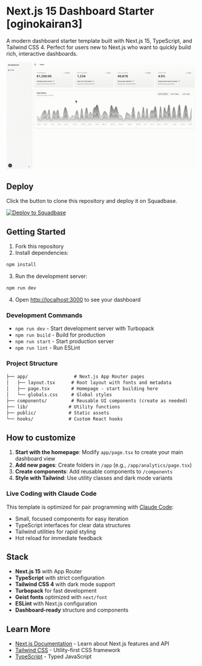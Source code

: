 # Next.js 15 Dashboard Starter [oginokairan3]

A modern dashboard starter template built with Next.js 15, TypeScript, and Tailwind CSS 4. Perfect for users new to Next.js who want to quickly build rich, interactive dashboards.

![Thumbnail](./assets/top.gif)

## Deploy

Click the button to clone this repository and deploy it on Squadbase.

[![Deploy to Squadbase](https://app.squadbase.dev/button.svg)](https://app.squadbase.dev/new/clone?repository-url=https://github.com/squadbase/squadbase-starters/tree/main/dashboard/nextjs)

## Getting Started

1. Fork this repository
2. Install dependencies:

```bash
npm install
```

3. Run the development server:

```bash
npm run dev
```

4. Open [http://localhost:3000](http://localhost:3000) to see your dashboard

### Development Commands

- `npm run dev` - Start development server with Turbopack
- `npm run build` - Build for production
- `npm run start` - Start production server
- `npm run lint` - Run ESLint

### Project Structure

```
├── app/                 # Next.js App Router pages
│   ├── layout.tsx      # Root layout with fonts and metadata
│   ├── page.tsx        # Homepage - start building here
│   └── globals.css     # Global styles
├── components/         # Reusable UI components (create as needed)
├── lib/               # Utility functions
├── public/            # Static assets
└── hooks/             # Custom React hooks
```

## How to customize

1. **Start with the homepage**: Modify `app/page.tsx` to create your main dashboard view
2. **Add new pages**: Create folders in `/app` (e.g., `/app/analytics/page.tsx`)
3. **Create components**: Add reusable components to `/components`
4. **Style with Tailwind**: Use utility classes and dark mode variants

### Live Coding with Claude Code

This template is optimized for pair programming with [Claude Code](https://claude.ai/code):

- Small, focused components for easy iteration
- TypeScript interfaces for clear data structures
- Tailwind utilities for rapid styling
- Hot reload for immediate feedback

## Stack

- **Next.js 15** with App Router
- **TypeScript** with strict configuration
- **Tailwind CSS 4** with dark mode support
- **Turbopack** for fast development
- **Geist fonts** optimized with `next/font`
- **ESLint** with Next.js configuration
- **Dashboard-ready** structure and components

## Learn More

- [Next.js Documentation](https://nextjs.org/docs) - Learn about Next.js features and API
- [Tailwind CSS](https://tailwindcss.com/docs) - Utility-first CSS framework
- [TypeScript](https://www.typescriptlang.org/docs) - Typed JavaScript
